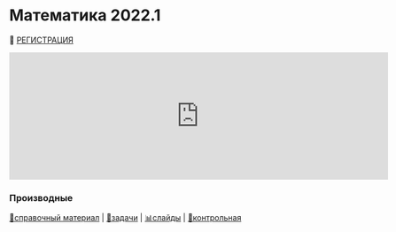 # Математика 2022.1

👋 [РЕГИСТРАЦИЯ]()

<iframe src="https://docs.google.com/spreadsheets/d/e/2PACX-1vRWKJdE8fQQIiLXc2QbLi84jWe8QVVnWysb2LtM2ivGCQAtXD9a-YrmieQwPwhUERhwG7RYBWIAFmJL/pubhtml?gid=0&amp;range=B1:S30&amp;single=true&amp;widget=false&amp;chrome=false&amp;headers=false" width="684px" height="230px" frameborder="0" scrolling="no"></iframe>



### Производные

[👀справочный материал]() | [📖задачи](./1_derivative/index.html) | [📊слайды](./1_derivative/slides.html) | [📝контрольная]()





